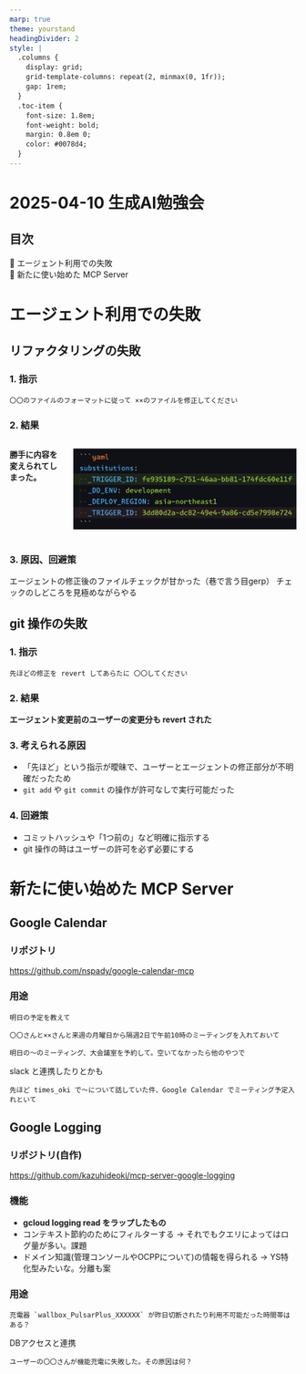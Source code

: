 ```yaml
---
marp: true
theme: yourstand
headingDivider: 2
style: |
  .columns {
    display: grid;
    grid-template-columns: repeat(2, minmax(0, 1fr));
    gap: 1rem;
  }
  .toc-item {
    font-size: 1.8em;
    font-weight: bold;
    margin: 0.8em 0;
    color: #0078d4;
  }
---
```


# 2025-04-10 生成AI勉強会

<!-- _class: divider -->

<!-- ## Meta

[[2025-04-09]][[2025-04-10]]
#ai #meeting -->

## 目次

<div class="toc-item">🤖 エージェント利用での失敗</div>

<div class="toc-item">🔌 新たに使い始めた MCP Server</div>

# エージェント利用での失敗

<!-- _class: divider -->

## リファクタリングの失敗

### 1. 指示

```
〇〇のファイルのフォーマットに従って ××のファイルを修正してください
```

### 2. 結果

<!-- 画像を右側に配置 -->
<div class="columns">
<div>

**勝手に内容を変えられてしまった。**

</div>
<div>

![width:500px](i/%E3%82%B9%E3%82%AF%E3%83%AA%E3%83%BC%E3%83%B3%E3%82%B7%E3%83%A7%E3%83%83%E3%83%88%202025-04-09%2016.21.50.png)

</div>
</div>

### 3. 原因、回避策

エージェントの修正後のファイルチェックが甘かった（巷で言う目gerp）
チェックのしどころを見極めながらやる

## git 操作の失敗

### 1. 指示

```
先ほどの修正を revert してあらたに 〇〇してください
```

### 2. 結果

**エージェント変更前のユーザーの変更分も revert された**

### 3. 考えられる原因

- 「先ほど」という指示が曖昧で、ユーザーとエージェントの修正部分が不明確だったため
- `git add` や `git commit` の操作が許可なしで実行可能だった

### 4. 回避策

- コミットハッシュや「1つ前の」など明確に指示する
- git 操作の時はユーザーの許可を必ず必要にする

# 新たに使い始めた MCP Server

<!-- _class: divider -->

## Google Calendar

### リポジトリ

https://github.com/nspady/google-calendar-mcp

### 用途

```
明日の予定を教えて
```

```
〇〇さんと××さんと来週の月曜日から隔週2日で午前10時のミーティングを入れておいて
```

```
明日の〜のミーティング、大会議室を予約して。空いてなかったら他のやつで
```

slack と連携したりとかも

```
先ほど times_oki で〜について話していた件、Google Calendar でミーティング予定入れといて
```

## Google Logging

### リポジトリ(自作)

https://github.com/kazuhideoki/mcp-server-google-logging

### 機能

- **gcloud logging read をラップしたもの**
- コンテキスト節約のためにフィルターする -> それでもクエリによってはログ量が多い。課題
- ドメイン知識(管理コンソールやOCPPについて)の情報を得られる -> YS特化型みたいな。分離も案

### 用途

```
充電器 `wallbox_PulsarPlus_XXXXXX` が昨日切断されたり利用不可能だった時間帯はある？
```

DBアクセスと連携

```
ユーザーの〇〇さんが機能充電に失敗した。その原因は何？
```
